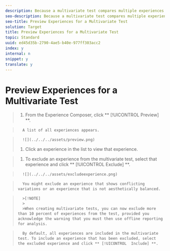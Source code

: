 ```yaml
---
description: Because a multivariate test compares multiple experiences on a page, it is helpful to preview the page with each experience.
seo-description: Because a multivariate test compares multiple experiences on a page, it is helpful to preview the page with each experience.
seo-title: Preview Experiences for a Multivariate Test
solution: Target
title: Preview Experiences for a Multivariate Test
topic: Standard
uuid: ed45d35b-2790-4ae5-b40e-977ff303acc2
index: y
internal: n
snippet: y
translate: y
---
```


# Preview Experiences for a Multivariate Test


>1. From the Experience Composer, click ** [!UICONTROL  Preview] **.

>       A list of all experiences appears. 

>       ![](../../../assets/preview.png) 
>1. Click an experience in the list to view that experience.

>1. To exclude an experience from the multivariate test, select that experience and click ** [!UICONTROL  Exclude] **.

>       ![](../../../assets/excludeexperience.png) 

>       You might exclude an experience that shows conflicting variations or an experience that is not aesthetically balanced. 


>       >[!NOTE]
>       >
>       >When creating multivariate tests, you can now exclude more than 10 percent of experiences from the test, provided you acknowledge the warning that you must then use offline reporting for analysis.


>       By default, all experiences are included in the multivariate test. To include an experience that has been excluded, select the excluded experience and click ** [!UICONTROL  Include] **. 

